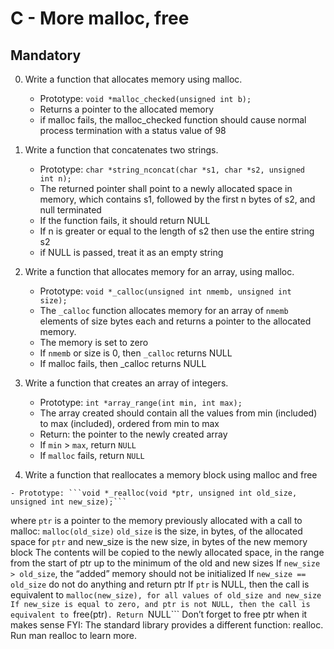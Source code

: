 # C - More malloc, free

## Mandatory

0. Write a function that allocates memory using malloc.

	- Prototype: <code>void *malloc_checked(unsigned int b);</code>
	- Returns a pointer to the allocated memory
	- if malloc fails, the malloc_checked function should cause normal process termination with a status value of 98

1. Write a function that concatenates two strings.

	- Prototype: <code>char *string_nconcat(char *s1, char *s2, unsigned int n);</code>
	- The returned pointer shall point to a newly allocated space in memory, which contains s1, followed by the first n bytes of s2, and null terminated
	- If the function fails, it should return NULL
	- If n is greater or equal to the length of s2 then use the entire string s2
	- if NULL is passed, treat it as an empty string

3. Write a function that allocates memory for an array, using malloc.

	- Prototype: <code>void *_calloc(unsigned int nmemb, unsigned int size);</code>
	- The <code>_calloc</code> function allocates memory for an array of `nmemb` elements of size bytes each and returns a pointer to the allocated memory.
	- The memory is set to zero
	- If ```nmemb``` or size is 0, then  ```_calloc``` returns NULL
	- If malloc fails, then _calloc returns NULL

4. Write a function that creates an array of integers.

	- Prototype: ```int *array_range(int min, int max);```
	- The array created should contain all the values from min (included) to max (included), ordered from min to max
	- Return: the pointer to the newly created array
	- If `min` > `max`, return `NULL`
	- If `malloc` fails, return `NULL`

100. Write a function that reallocates a memory block using malloc and free

	- Prototype: ```void *_realloc(void *ptr, unsigned int old_size, unsigned int new_size);```
where `ptr` is a pointer to the memory previously allocated with a call to malloc: ```malloc(old_size)```
```old_size``` is the size, in bytes, of the allocated space for `ptr`
and new_size is the new size, in bytes of the new memory block
The contents will be copied to the newly allocated space, in the range from the start of ptr up to the minimum of the old and new sizes
If ```new_size > old_size```, the “added” memory should not be initialized
If ```new_size == old_size``` do not do anything and return ptr
If ```ptr``` is NULL, then the call is equivalent to ```malloc(new_size), for all values of old_size and new_size
If new_size is equal to zero, and ptr is not NULL, then the call is equivalent to ```free(ptr)```. Return ```NULL```
Don’t forget to free ptr when it makes sense
FYI: The standard library provides a different function: realloc. Run man realloc to learn more.
